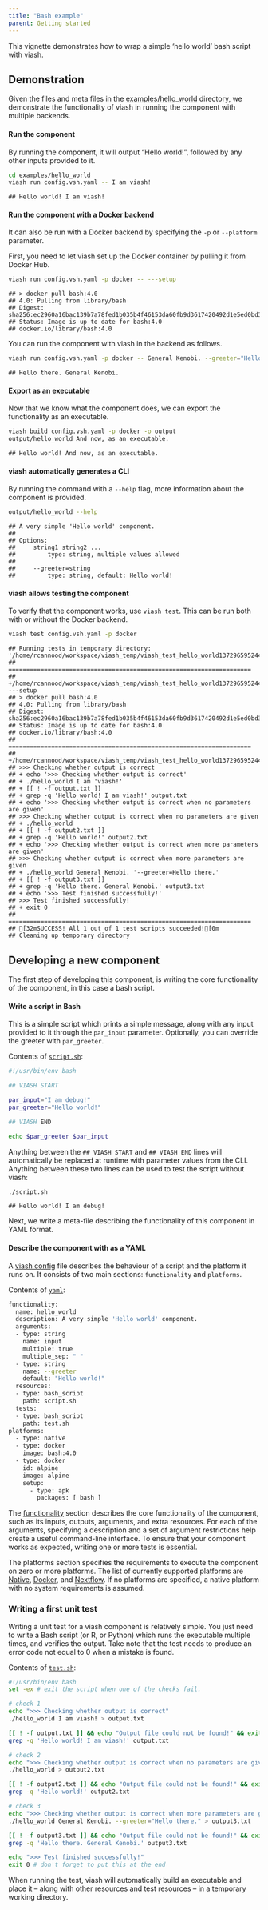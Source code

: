 ```yaml
---
title: "Bash example"
parent: Getting started
---
```


This vignette demonstrates how to wrap a simple ‘hello world’ bash
script with viash.

## Demonstration

Given the files and meta files in the
[examples/hello\_world](examples/hello_world) directory, we demonstrate
the functionality of viash in running the component with multiple
backends.

#### Run the component

By running the component, it will output “Hello world\!”, followed by
any other inputs provided to it.

``` bash
cd examples/hello_world
viash run config.vsh.yaml -- I am viash!
```

    ## Hello world! I am viash!

#### Run the component with a Docker backend

It can also be run with a Docker backend by specifying the `-p` or
`--platform` parameter.

First, you need to let viash set up the Docker container by pulling it
from Docker Hub.

``` bash
viash run config.vsh.yaml -p docker -- ---setup
```

    ## > docker pull bash:4.0
    ## 4.0: Pulling from library/bash
    ## Digest: sha256:ec2960a16bac139b7a78fed1b035b4f46153da60fb9d3617420492d1e5ed0bd3
    ## Status: Image is up to date for bash:4.0
    ## docker.io/library/bash:4.0

You can run the component with viash in the backend as follows.

``` bash
viash run config.vsh.yaml -p docker -- General Kenobi. --greeter="Hello there."
```

    ## Hello there. General Kenobi.

#### Export as an executable

Now that we know what the component does, we can export the
functionality as an executable.

``` bash
viash build config.vsh.yaml -p docker -o output
output/hello_world And now, as an executable.
```

    ## Hello world! And now, as an executable.

#### viash automatically generates a CLI

By running the command with a `--help` flag, more information about the
component is provided.

``` bash
output/hello_world --help
```

    ## A very simple 'Hello world' component.
    ## 
    ## Options:
    ##     string1 string2 ...
    ##         type: string, multiple values allowed
    ## 
    ##     --greeter=string
    ##         type: string, default: Hello world!

#### viash allows testing the component

To verify that the component works, use `viash test`. This can be run
both with or without the Docker backend.

``` bash
viash test config.vsh.yaml -p docker
```

    ## Running tests in temporary directory: '/home/rcannood/workspace/viash_temp/viash_test_hello_world13729659524470518269'
    ## ====================================================================
    ## +/home/rcannood/workspace/viash_temp/viash_test_hello_world13729659524470518269/build_executable/hello_world ---setup
    ## > docker pull bash:4.0
    ## 4.0: Pulling from library/bash
    ## Digest: sha256:ec2960a16bac139b7a78fed1b035b4f46153da60fb9d3617420492d1e5ed0bd3
    ## Status: Image is up to date for bash:4.0
    ## docker.io/library/bash:4.0
    ## ====================================================================
    ## +/home/rcannood/workspace/viash_temp/viash_test_hello_world13729659524470518269/test_test.sh/test.sh
    ## >>> Checking whether output is correct
    ## + echo '>>> Checking whether output is correct'
    ## + ./hello_world I am 'viash!'
    ## + [[ ! -f output.txt ]]
    ## + grep -q 'Hello world! I am viash!' output.txt
    ## + echo '>>> Checking whether output is correct when no parameters are given'
    ## >>> Checking whether output is correct when no parameters are given
    ## + ./hello_world
    ## + [[ ! -f output2.txt ]]
    ## + grep -q 'Hello world!' output2.txt
    ## + echo '>>> Checking whether output is correct when more parameters are given'
    ## >>> Checking whether output is correct when more parameters are given
    ## + ./hello_world General Kenobi. '--greeter=Hello there.'
    ## + [[ ! -f output3.txt ]]
    ## + grep -q 'Hello there. General Kenobi.' output3.txt
    ## + echo '>>> Test finished successfully!'
    ## >>> Test finished successfully!
    ## + exit 0
    ## ====================================================================
    ## [32mSUCCESS! All 1 out of 1 test scripts succeeded![0m
    ## Cleaning up temporary directory

## Developing a new component

The first step of developing this component, is writing the core
functionality of the component, in this case a bash script.

#### Write a script in Bash

This is a simple script which prints a simple message, along with any
input provided to it through the `par_input` parameter. Optionally, you
can override the greeter with `par_greeter`.

Contents of [`script.sh`](script.sh):

``` bash
#!/usr/bin/env bash

## VIASH START

par_input="I am debug!"
par_greeter="Hello world!"

## VIASH END

echo $par_greeter $par_input
```

Anything between the `## VIASH START` and `## VIASH END` lines will
automatically be replaced at runtime with parameter values from the CLI.
Anything between these two lines can be used to test the script without
viash:

``` bash
./script.sh
```

    ## Hello world! I am debug!

Next, we write a meta-file describing the functionality of this
component in YAML format.

#### Describe the component with as a YAML

A [viash config](/config) file describes the behaviour of a script and
the platform it runs on. It consists of two main sections:
`functionality` and `platforms`.

Contents of [`yaml`](config.vsh.yaml):

``` bash
functionality:
  name: hello_world
  description: A very simple 'Hello world' component.
  arguments:
  - type: string
    name: input
    multiple: true
    multiple_sep: " "
  - type: string
    name: --greeter
    default: "Hello world!"
  resources:
  - type: bash_script
    path: script.sh
  tests:
  - type: bash_script
    path: test.sh
platforms:
  - type: native
  - type: docker
    image: bash:4.0
  - type: docker
    id: alpine
    image: alpine
    setup:
      - type: apk
        packages: [ bash ]
```

The [functionality](config/functionality) section describes the core
functionality of the component, such as its inputs, outputs, arguments,
and extra resources. For each of the arguments, specifying a description
and a set of argument restrictions help create a useful command-line
interface. To ensure that your component works as expected, writing one
or more tests is essential.

The platforms section specifies the requirements to execute the
component on zero or more platforms. The list of currently supported
platforms are [Native](config/platform-native),
[Docker](config/platform-docker), and
[Nextflow](config/platform-nextflow). If no platforms are specified, a
native platform with no system requirements is assumed.

### Writing a first unit test

Writing a unit test for a viash component is relatively simple. You just
need to write a Bash script (or R, or Python) which runs the executable
multiple times, and verifies the output. Take note that the test needs
to produce an error code not equal to 0 when a mistake is found.

Contents of [`test.sh`](test.sh):

``` bash
#!/usr/bin/env bash
set -ex # exit the script when one of the checks fail.

# check 1
echo ">>> Checking whether output is correct"
./hello_world I am viash! > output.txt

[[ ! -f output.txt ]] && echo "Output file could not be found!" && exit 1
grep -q 'Hello world! I am viash!' output.txt

# check 2
echo ">>> Checking whether output is correct when no parameters are given"
./hello_world > output2.txt

[[ ! -f output2.txt ]] && echo "Output file could not be found!" && exit 1
grep -q 'Hello world!' output2.txt

# check 3
echo ">>> Checking whether output is correct when more parameters are given"
./hello_world General Kenobi. --greeter="Hello there." > output3.txt

[[ ! -f output3.txt ]] && echo "Output file could not be found!" && exit 1
grep -q 'Hello there. General Kenobi.' output3.txt

echo ">>> Test finished successfully!"
exit 0 # don't forget to put this at the end
```

When running the test, viash will automatically build an executable and
place it – along with other resources and test resources – in a
temporary working directory.
